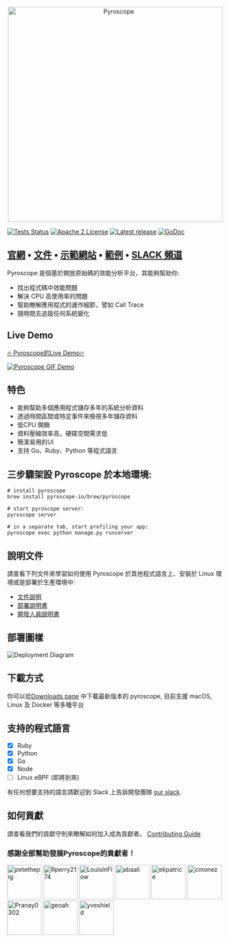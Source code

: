<p align="center"><img alt="Pyroscope" src="https://user-images.githubusercontent.com/662636/105129037-11334180-5a99-11eb-8951-1d4aaaed50de.png" width="500px"/></p>


[![Tests Status](https://github.com/pyroscope-io/pyroscope/workflows/Tests/badge.svg)](https://github.com/pyroscope-io/pyroscope/actions?query=workflow%3ATests)
[![Apache 2 License](https://img.shields.io/badge/license-Apache%202-blue.svg)](LICENSE)
[![Latest release](https://img.shields.io/github/release/pyroscope-io/pyroscope.svg)](https://github.com/pyroscope-io/pyroscope/releases)
[![GoDoc](https://godoc.org/github.com/pyroscope-io/pyroscope?status.svg)](https://godoc.org/github.com/pyroscope-io/pyroscope)

<h2>
  <a href="https://pyroscope.io/">官網</a>
  <span> • </span>
  <a href="https://pyroscope.io/docs">文件</a>
  <span> • </span>
  <a href="https://demo.pyroscope.io/">示範網站</a>
  <span> • </span>
  <a href="/examples">範例</a>
  <span> • </span>
  <a href="https://pyroscope.io/slack">SLACK 頻道</a>
</h2>

Pyroscope 是個基於開放原始碼的效能分析平台，其能夠幫助你:
* 找出程式碼中效能問題
* 解決 CPU 高使用率的問題
* 幫助瞭解應用程式的運作細節，譬如 Call Trace
* 隨時間去追蹤任何系統變化

## Live Demo

[🔥 Pyroscope的Live Demo🔥](https://demo.pyroscope.io/)

[![Pyroscope GIF Demo](https://user-images.githubusercontent.com/662636/105124618-55b9df80-5a8f-11eb-8ad5-0e18c17c827d.gif)](https://demo.pyroscope.io/)


## 特色

* 能夠幫助多個應用程式儲存多年的系統分析資料
* 透過時間區間或特定事件來檢視多年儲存資料
* 低CPU 開銷
* 資料壓縮效率高，硬碟空間需求低
* 簡潔易用的UI
* 支持 Go、Ruby、Python 等程式語言

## 三步驟架設 Pyroscope 於本地環境:

```shell
# install pyroscope
brew install pyroscope-io/brew/pyroscope

# start pyroscope server:
pyroscope server

# in a separate tab, start profiling your app:
pyroscope exec python manage.py runserver
```

## 說明文件

請查看下列文件來學習如何使用 Pyroscope 於其他程式語言上、安裝於 Linux 環境或是部署於生產環境中:
* [文件說明](https://pyroscope.io/docs/)
* [部署說明書](https://pyroscope.io/docs/deployment)
* [開發人員說明書](https://pyroscope.io/docs/developer-guide)


## 部署圖樣

![Deployment Diagram](../.github/markdown-images/deployment.svg)

## 下載方式

你可以從[Downloads page](https://pyroscope.io/downloads/) 中下載最新版本的 pyroscope, 目前支援 macOS, Linux 及 Docker 等多種平台

## 支持的程式語言

* [x] Ruby
* [x] Python
* [x] Go
* [x] Node
* [ ] Linux eBPF (即將到來)

有任何想要支持的語言請歡迎到 Slack 上告訴開發團隊 [our slack](https://pyroscope.io/slack).

## 如何貢獻 

請查看我們的貢獻守則來瞭解如何加入成為貢獻者。 [Contributing Guide](/CONTRIBUTING.md)

### 感謝全部幫助發展Pyroscope的貢獻者！

[//]: contributor-faces
<a href="https://github.com/petethepig"><img src="https://avatars.githubusercontent.com/u/662636?v=4" title="petethepig" width="80" height="80"></a>
<a href="https://github.com/Rperry2174"><img src="https://avatars.githubusercontent.com/u/23323466?v=4" title="Rperry2174" width="80" height="80"></a>
<a href="https://github.com/LouisInFlow"><img src="https://avatars.githubusercontent.com/u/73438887?v=4" title="LouisInFlow" width="80" height="80"></a>
<a href="https://github.com/abaali"><img src="https://avatars.githubusercontent.com/u/37961057?v=4" title="abaali" width="80" height="80"></a>
<a href="https://github.com/ekpatrice"><img src="https://avatars.githubusercontent.com/u/77462462?v=4" title="ekpatrice" width="80" height="80"></a>
<a href="https://github.com/cmonez"><img src="https://avatars.githubusercontent.com/u/39146411?v=4" title="cmonez" width="80" height="80"></a>
<a href="https://github.com/Pranay0302"><img src="https://avatars.githubusercontent.com/u/55592629?v=4" title="Pranay0302" width="80" height="80"></a>
<a href="https://github.com/geoah"><img src="https://avatars.githubusercontent.com/u/88447?v=4" title="geoah" width="80" height="80"></a>
<a href="https://github.com/yveshield"><img src="https://avatars.githubusercontent.com/u/8733258?v=4" title="yveshield" width="80" height="80"></a>

[//]: contributor-faces
